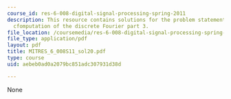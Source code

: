 ```yaml
---
course_id: res-6-008-digital-signal-processing-spring-2011
description: This resource contains solutions for the problem statements related to
  cfomputation of the discrete Fourier part 3.
file_location: /coursemedia/res-6-008-digital-signal-processing-spring-2011/aebeb0ad0a2079bc851adc307931d38d_MITRES_6_008S11_sol20.pdf
file_type: application/pdf
layout: pdf
title: MITRES_6_008S11_sol20.pdf
type: course
uid: aebeb0ad0a2079bc851adc307931d38d

---
```

None
